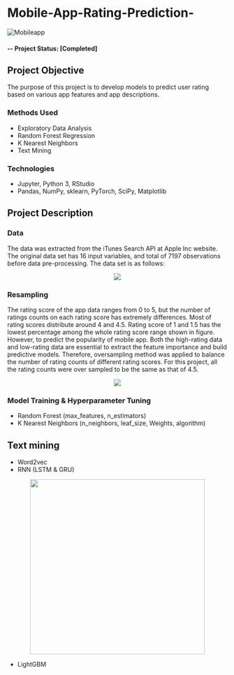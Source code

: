 # Mobile-App-Rating-Prediction-

![Mobileapp](https://user-images.githubusercontent.com/49653689/94883645-2ed09280-0439-11eb-9dbb-0684456da3ed.png)

#### -- Project Status: [Completed]

## Project Objective

The purpose of this project is to develop models to predict user rating based on various app features and app descriptions. 

### Methods Used

* Exploratory Data Analysis
* Random Forest Regression 
* K Nearest Neighbors
* Text Mining
 
### Technologies

* Jupyter, Python 3, RStudio
* Pandas, NumPy, sklearn, PyTorch, SciPy, Matplotlib

## Project Description

### Data 

The data was extracted from the iTunes Search API at Apple Inc website. The original data set has
16 input variables, and total of 7197 observations before data pre-processing. The data set is as
follows:

<p align="center">
  <img  src="https://user-images.githubusercontent.com/49653689/95031718-6af83300-0685-11eb-93ba-5b009f51c5e7.png">
</p>

### Resampling

The rating score of the app data ranges from 0 to 5, but the number of ratings counts on each rating score has extremely differences. Most of rating scores distribute around 4 and 4.5. Rating score of 1 and 1.5 has the lowest percentage among the whole rating score range shown in figure. However, to predict the popularity of mobile app. Both the high-rating data and low-rating data are essential to extract the feature importance and build predictive models. Therefore, oversampling method was applied to balance the number of rating counts of different rating scores. For this project, all the rating counts were over sampled to be the same as that of 4.5.
<p align="center">
  <img  src="https://user-images.githubusercontent.com/49653689/95032109-53ba4500-0687-11eb-9b73-95ea3945a554.png">
</p>

### Model Training & Hyperparameter Tuning

* Random Forest (max_features, n_estimators)
* K Nearest Neighbors (n_neighbors, leaf_size, Weights, algorithm)


## Text mining

* Word2vec
* RNN (LSTM & GRU)

<p align="center">
  <img  weight=600 height=400 src="https://user-images.githubusercontent.com/49653689/95033818-7fd8c480-068d-11eb-83c6-a7867d1ae577.png">
</p>

* LightGBM

